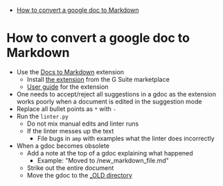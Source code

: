 <!--ts-->
   * [How to convert a google doc to Markdown](#how-to-convert-a-google-doc-to-markdown)



<!--te-->
# How to convert a google doc to Markdown

- Use the
  [Docs to Markdown](https://github.com/evbacher/gd2md-html/wiki#using-docs-to-markdown)
  extension
  - Install
    [the extension](https://gsuite.google.com/marketplace/app/docs_to_markdown/700168918607)
    from the G Suite marketplace
  - [User guide](https://gsuite.google.com/marketplace/app/docs_to_markdown/700168918607)
    for the extension
- One needs to accept/reject all suggestions in a gdoc as the extension works
  poorly when a document is edited in the suggestion mode
- Replace all bullet points as `*` with `-`
- Run the `linter.py`
  - Do not mix manual edits and linter runs
  - If the linter messes up the text
    - File bugs in `amp` with examples what the linter does incorrectly
- When a gdoc becomes obsolete
  - Add a note at the top of a gdoc explaining what happened
    - Example: "Moved to /new_markdown_file.md"
  - Strike out the entire document
  - Move the gdoc to the
    [\_OLD directory](https://drive.google.com/drive/u/0/folders/1J4B1vq8EwT-q_z7qSLCZ9Tug2CA9f8i7)
